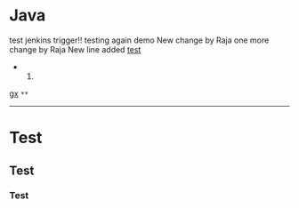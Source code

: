 # Java
test jenkins trigger!!
testing again
demo
New change by Raja
one more change by Raja 
New line added
[test](google.com)
* 1.
[gx](SAFSDF)
`
**
`
***
<h1> Test </h1>
<h2> Test </h2>
<h3> Test </h3>
